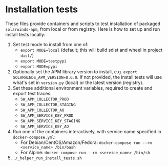 # Installation tests

These files provide containers and scripts to test installation of packaged `solarwinds-apm`, from local or from registry. Here is how to set up and run install tests locally:

1. Set test mode to install from one of:
   * `export MODE=local` (default; this will build sdist and wheel in project `dist/`)
   * `export MODE=testpypi`
   * `export MODE=pypi`
2. Optionally set the APM library version to install, e.g. `export SOLARWINDS_APM_VERSION=0.6.0`. If not provided, the install tests will use what's set in `version.py` (local) or the latest version (registry).
3. Set these additional environment variables, required to create and export test traces:
   * `SW_APM_COLLECTOR_PROD`
   * `SW_APM_COLLECTOR_STAGING`
   * `SW_APM_COLLECTOR_AO`
   * `SW_APM_SERVICE_KEY_PROD`
   * `SW_APM_SERVICE_KEY_STAGING`
   * `SW_APM_SERVICE_KEY_AO`
4. Run one of the containers interactively, with service name specified in `docker-compose.yml`:
   * For Debian/CentOS/Amazon/Fedora: `docker-compose run --rm <service_name> /bin/bash`
   * For Alpine: `docker-compose run --rm <service_name> /bin/sh`
5. `./_helper_run_install_tests.sh`

